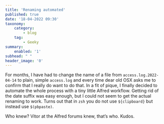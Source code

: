 ```yaml
---
title: 'Renaming automated'
published: true
date: '18-04-2022 09:30'
taxonomy:
    category:
        - blog
    tag:
        - Geeky
summary:
    enabled: '1'
subhead: " "
header_image: '0'
---
```


For months, I have had to change the name of a file from `access.log.2022-04-14` to plain, simple `access.log` and every time dear old OSX asks me to confirm that I really do want to do that. In a fit of pique, I finally decided to automate the whole process with a tiny little Alfred workflow. Getting rid of the date suffix was easy enough, but I could not seem to get the actual renaming to work. Turns out that in `zsh` you do not use `${clipboard}` but instead use `$(pbpaste)`. 

Who knew? Vitor at the Alfred forums knew, that’s who. Kudos.
